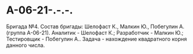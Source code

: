 # A-06-21-.-.-.
Бригада №4. Состав бригады: Шелофаст К., Малкин Ю., Побегулин А.(группа А-06-21). 
Аналитик - Шелофаст К.; Разработчик - Малкин Ю.; Тестировщик - Побегулин А..
Задача - нахождение квадратного корня данного числа.
